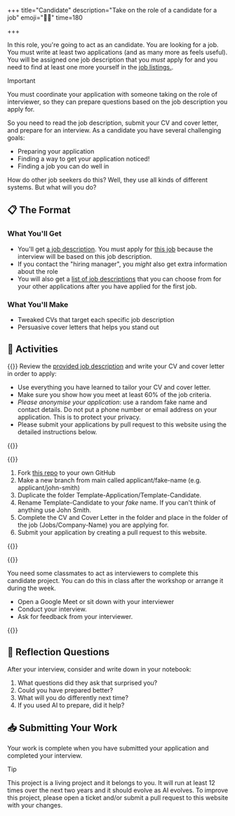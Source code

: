 +++
title="Candidate"
description="Take on the role of a candidate for a job"
emoji="👰🏾"
time=180

+++

In this role, you're going to act as an candidate. You are looking for a job. You must write at least two applications (and as many more as feels useful). You will be assigned one job description that you _must_ apply for and you need to find at least one more yourself in the [job listings.](/jobs).

> [!IMPORTANT]
> You must coordinate your application with someone taking on the role of interviewer, so they can prepare questions based on the job description you apply for.

So you need to read the job description, submit your CV and cover letter, and prepare for an interview. As a candidate you have several challenging goals:

- Preparing your application
- Finding a way to get your application noticed!
- Finding a job you can do well in

How do other job seekers do this? Well, they use all kinds of different systems. But what will you do?

## 📋 The Format

### What You'll Get

- You'll get [a job description](jobs/#finsoft-xl-solutions). You must apply for [this job](jobs/#finsoft-xl-solutions) because the interview will be based on this job description.
- If you contact the "hiring manager", you _might_ also get extra information about the role
- You will also get a [list of job descriptions](/jobs) that you can choose from for your other applications after you have applied for the first job.

### What You'll Make

- Tweaked CVs that target each specific job description
- Persuasive cover letters that helps you stand out

## 🧪 Activities

{{<note type="activity" title="1. Applying">}}
Review the [provided job description](jobs/#finsoft-xl-solutions) and write your CV and cover letter in order to apply:

- Use everything you have learned to tailor your CV and cover letter.
- Make sure you show how you meet at least 60% of the job criteria.
- _Please anonymise your application_: use a random fake name and contact details. Do not put a phone number or email address on your application. This is to protect your privacy.
- Please submit your applications by pull request to this website using the detailed instructions below.

{{</note>}}

{{<note type="activity" title="2. Submitting">}}

1. Fork [this repo](https://github.com/CodeYourFuture/Track-AI-Essentials) to your own GitHub
1. Make a new branch from main called applicant/fake-name (e.g. applicant/john-smith)
1. Duplicate the folder Template-Application/Template-Candidate.
1. Rename Template-Candidate to your _fake_ name. If you can't think of anything use John Smith.
1. Complete the CV and Cover Letter in the folder and place in the folder of the job (Jobs/Company-Name) you are applying for.
1. Submit your application by creating a pull request to this website.

{{</note>}}

{{<note type="activity" title="3. Interviewing">}}

You need some classmates to act as interviewers to complete this candidate project. You can do this in class after the workshop or arrange it during the week.

- Open a Google Meet or sit down with your interviewer
- Conduct your interview.
- Ask for feedback from your interviewer.

{{</note>}}

## 📝 Reflection Questions

After your interview, consider and write down in your notebook:

1. What questions did they ask that surprised you?
2. Could you have prepared better?
3. What will you do differently next time?
4. If you used AI to prepare, did it help?

## 📥 Submitting Your Work

Your work is complete when you have submitted your application and completed your interview.

> [!TIP]
> This project is a living project and it belongs to you. It will run at least 12 times over the next two years and it should evolve as AI evolves. To improve this project, please open a ticket and/or submit a pull request to this website with your changes.
